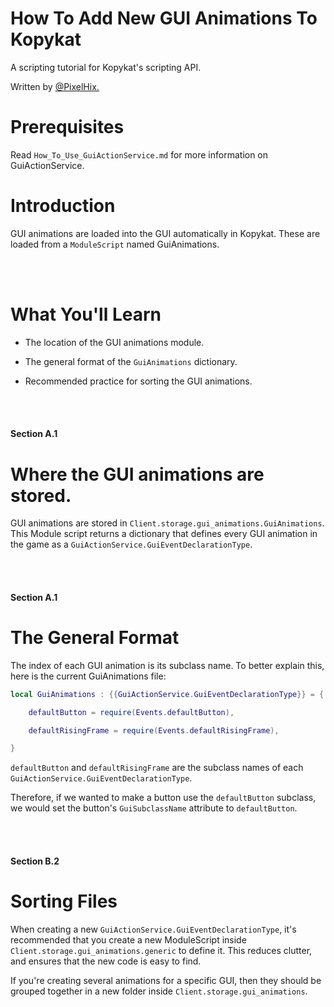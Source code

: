 # How To Add New GUI Animations To Kopykat
 A scripting tutorial for Kopykat's scripting API. 
 
 Written by <a href=https://www.roblox.com/users/90328669/profile>@PixelHix.</a>

# Prerequisites
Read `How_To_Use_GuiActionService.md` for more information on GuiActionService.

# Introduction
GUI animations are loaded into the GUI automatically in Kopykat. These are loaded from a `ModuleScript` named GuiAnimations.

<br/><br/>

# What You'll Learn

- The location of the GUI animations module.

- The general format of the `GuiAnimations` dictionary.

- Recommended practice for sorting the GUI animations.

<br/><br/>
#### Section A.1
# Where the GUI animations are stored.
GUI animations are stored in `Client.storage.gui_animations.GuiAnimations`. This Module script returns a dictionary that defines every GUI animation in the game as a `GuiActionService.GuiEventDeclarationType`. 

<br></br>

#### Section A.1
# The General Format
The index of each GUI animation is its subclass name. 
To better explain this, here is the current GuiAnimations file:
```lua
local GuiAnimations : {{GuiActionService.GuiEventDeclarationType}} = {

	defaultButton = require(Events.defaultButton),

	defaultRisingFrame = require(Events.defaultRisingFrame),

}
```

`defaultButton` and `defaultRisingFrame` are the subclass names of each `GuiActionService.GuiEventDeclarationType`. 

Therefore, if we wanted to make a button use the `defaultButton` subclass, we would set the button's `GuiSubclassName` attribute to `defaultButton`.

<br></br>
#### Section B.2
# Sorting Files
When creating a new `GuiActionService.GuiEventDeclarationType`, it's recommended that you create a new ModuleScript inside `Client.storage.gui_animations.generic` to define it. This reduces clutter, and ensures that the new code is easy to find.

 If you're creating several animations for a specific GUI, then they should be grouped together in a new folder inside `Client.storage.gui_animations`.

